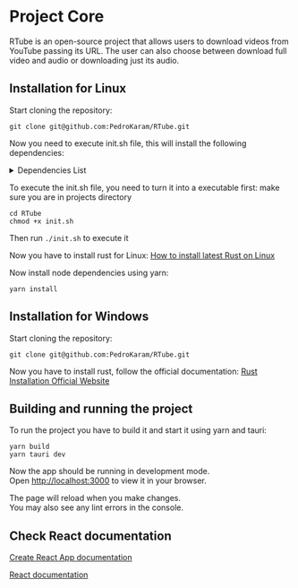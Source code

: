 # Project Core

RTube is an open-source project that allows users to download videos
from YouTube passing its URL. The user can also choose between download
full video and audio or downloading just its audio.

## Installation for Linux

Start cloning the repository:

```
git clone git@github.com:PedroKaram/RTube.git
```

Now you need to execute init.sh file, this will install the following dependencies:
<details>
  <summary>Dependencies List</summary>
  <ul>
    <li>libwebkit2gtk-4.0-dev</li>
    <li>build-essential</li>
    <li>curl</li>
    <li>wget</li>
    <li>file</li>
    <li>libssl-dev</li>
    <li>libgtk-3-dev</li>
    <li>libayatana-appindicator3-dev</li>
    <li>librsvg2-dev</li>
  </ul>
</details>

To execute the init.sh file, you need to turn it into a executable first:
make sure you are in projects directory

```
cd RTube
chmod +x init.sh
```

Then run `./init.sh` to execute it

Now you have to install rust for Linux:
<a href="https://linuxh2o.com/how-to-install-latest-rust-on-linux/#google_vignette" target="_blank">How to install latest Rust on Linux</a>

Now install node dependencies using yarn:

```
yarn install
```

## Installation for Windows

Start cloning the repository:

```
git clone git@github.com:PedroKaram/RTube.git
```

Now you have to install rust, follow the official documentation:
<a href="https://www.rust-lang.org/tools/install" target="_blank">Rust Installation Official Website</a>

## Building and running the project

To run the project you have to build it and start it using yarn and tauri:

```
yarn build
yarn tauri dev
```

Now the app should be running in development mode.\
Open <a href="http://localhost:3000" target="_blank">http://localhost:3000</a> to view it in your browser.

The page will reload when you make changes.\
You may also see any lint errors in the console.

## Check React documentation

<a href="https://facebook.github.io/create-react-app/docs/getting-started" target="_blank">Create React App documentation</a>

<a href="https://reactjs.org/" target="_blank">React documentation</a>
